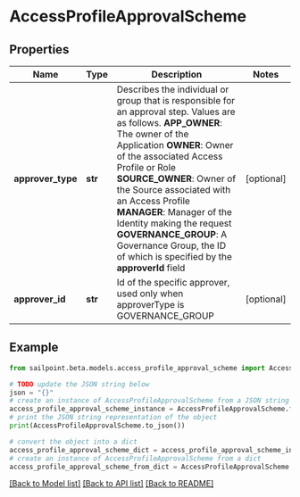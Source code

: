 # AccessProfileApprovalScheme


## Properties

Name | Type | Description | Notes
------------ | ------------- | ------------- | -------------
**approver_type** | **str** | Describes the individual or group that is responsible for an approval step. Values are as follows. **APP_OWNER**: The owner of the Application  **OWNER**: Owner of the associated Access Profile or Role  **SOURCE_OWNER**: Owner of the Source associated with an Access Profile  **MANAGER**: Manager of the Identity making the request  **GOVERNANCE_GROUP**: A Governance Group, the ID of which is specified by the **approverId** field | [optional] 
**approver_id** | **str** | Id of the specific approver, used only when approverType is GOVERNANCE_GROUP | [optional] 

## Example

```python
from sailpoint.beta.models.access_profile_approval_scheme import AccessProfileApprovalScheme

# TODO update the JSON string below
json = "{}"
# create an instance of AccessProfileApprovalScheme from a JSON string
access_profile_approval_scheme_instance = AccessProfileApprovalScheme.from_json(json)
# print the JSON string representation of the object
print(AccessProfileApprovalScheme.to_json())

# convert the object into a dict
access_profile_approval_scheme_dict = access_profile_approval_scheme_instance.to_dict()
# create an instance of AccessProfileApprovalScheme from a dict
access_profile_approval_scheme_from_dict = AccessProfileApprovalScheme.from_dict(access_profile_approval_scheme_dict)
```
[[Back to Model list]](../README.md#documentation-for-models) [[Back to API list]](../README.md#documentation-for-api-endpoints) [[Back to README]](../README.md)


